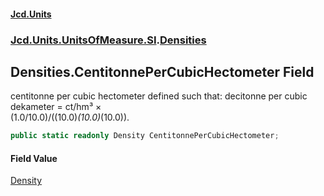 #### [Jcd.Units](index.md 'index')
### [Jcd.Units.UnitsOfMeasure.SI](Jcd.Units.UnitsOfMeasure.SI.md 'Jcd.Units.UnitsOfMeasure.SI').[Densities](Densities.md 'Jcd.Units.UnitsOfMeasure.SI.Densities')

## Densities.CentitonnePerCubicHectometer Field

centitonne per cubic hectometer defined such that: decitonne per cubic dekameter = ct/hm³ ×  
(1.0/10.0)/((10.0)*(10.0)*(10.0)).

```csharp
public static readonly Density CentitonnePerCubicHectometer;
```

#### Field Value
[Density](Density.md 'Jcd.Units.UnitTypes.Density')